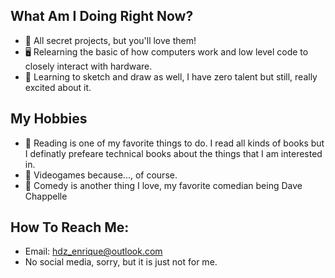 ## What Am I Doing Right Now?
- 🧠 All secret projects, but you'll love them!
- 🖥️ Relearning the basic of how computers work and low level code to closely interact with hardware.
- 🎨 Learning to sketch and draw as well, I have zero talent but still, really excited about it.

## My Hobbies
- 📖 Reading is one of my favorite things to do. I read all kinds of books but I definatly prefeare technical books about the things that I am interested in.
- 👾 Videogames because..., of course.
- 🌠 Comedy is another thing I love, my favorite comedian being Dave Chappelle

## How To Reach Me:
- Email: hdz_enrique@outlook.com
- No social media, sorry, but it is just not for me.
